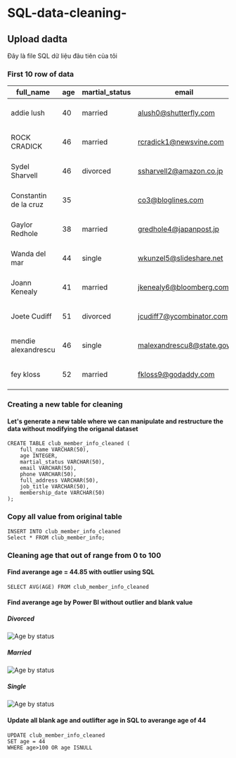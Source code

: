# SQL-data-cleaning-
## Upload dadta
Đây là file SQL dữ liệu đâu tiên của tôi
### First 10 row of data 
|full_name|age|martial_status|email|phone|full_address|job_title|membership_date|
|---------|---|--------------|-----|-----|------------|---------|---------------|
|addie lush|40|married|alush0@shutterfly.com|254-389-8708|3226 Eastlawn Pass,Temple,Texas|Assistant Professor|7/31/2013|
|      ROCK CRADICK|46|married|rcradick1@newsvine.com|910-566-2007|4 Harbort Avenue,Fayetteville,North Carolina|Programmer III|5/27/2018|
|Sydel Sharvell|46|divorced|ssharvell2@amazon.co.jp|702-187-8715|4 School Place,Las Vegas,Nevada|Budget/Accounting Analyst I|10/6/2017|
|Constantin de la cruz|35||co3@bloglines.com|402-688-7162|6 Monument Crossing,Omaha,Nebraska|Desktop Support Technician|10/20/2015|
|  Gaylor Redhole|38|married|gredhole4@japanpost.jp|917-394-6001|88 Cherokee Pass,New York City,New York|Legal Assistant|5/29/2019|
|Wanda del mar       |44|single|wkunzel5@slideshare.net|937-467-6942|10864 Buhler Plaza,Hamilton,Ohio|Human Resources Assistant IV|3/24/2015|
|Joann Kenealy|41|married|jkenealy6@bloomberg.com|513-726-9885|733 Hagan Parkway,Cincinnati,Ohio|Accountant IV|4/17/2013|
|   Joete Cudiff|51|divorced|jcudiff7@ycombinator.com|616-617-0965|975 Dwight Plaza,Grand Rapids,Michigan|Research Nurse|11/16/2014|
|mendie alexandrescu|46|single|malexandrescu8@state.gov|504-918-4753|34 Delladonna Terrace,New Orleans,Louisiana|Systems Administrator III|3/12/1921|
| fey kloss|52|married|fkloss9@godaddy.com|808-177-0318|8976 Jackson Park,Honolulu,Hawaii|Chemical Engineer|11/5/2014|
### Creating a new table for cleaning 
#### Let's generate a new table where we can manipulate and restructure the data without modifying the origanal dataset
```
CREATE TABLE club_member_info_cleaned (
	full_name VARCHAR(50),
	age INTEGER,
	martial_status VARCHAR(50),
	email VARCHAR(50),
	phone VARCHAR(50),
	full_address VARCHAR(50),
	job_title VARCHAR(50),
	membership_date VARCHAR(50)
);
```
### Copy all value from original table 
```
INSERT INTO club_member_info_cleaned
Select * FROM club_member_info;
```
### Cleaning age that out of range from 0 to 100
#### Find averange age = 44.85 with outlier  using SQL

```SELECT AVG(AGE) FROM club_member_info_cleaned```

#### Find averange age by Power BI without outlier  and blank value
##### Divorced  
![Age by status](https://github.com/khanhnl2001/SQL-data-cleaning-/blob/main/Image/Divorced%20by%20age.png)
##### Married 
![Age by status](https://github.com/khanhnl2001/SQL-data-cleaning-/blob/main/Image/Married%20by%20age.png)
##### Single 
![Age by status](https://github.com/khanhnl2001/SQL-data-cleaning-/blob/main/Image/Single%20by%20age.png)

#### Update all blank age and outlifter age in SQL to averange age of 44

```
UPDATE club_member_info_cleaned
SET age = 44
WHERE age>100 OR age ISNULL
```


